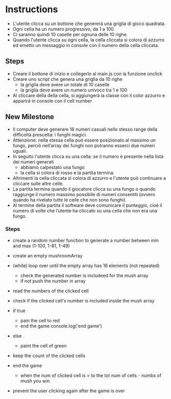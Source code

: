 # Instructions
- L'utente clicca su un bottone che genererà una griglia di gioco quadrata.
- Ogni cella ha un numero progressivo, da 1 a 100.
- Ci saranno quindi 10 caselle per ognuna delle 10 righe.
- Quando l'utente clicca su ogni cella, la cella cliccata si colora di azzurro ed emetto un messaggio in console con il numero della cella cliccata.

## Steps
- Creare il bottone di inizio e collegerlo al main.js con la funzione onclick
- Creare uno script che genera una griglia da 10 righe 
    - la griglia deve avere un totale di 10 caselle
    - la griglia deve avere un numero univoco tra 1 e 100
- Al cliccare della della cella, si aggiungerá la classe con il color azzurro e apparirá in console con il cell number

## New Milestone
- Il computer deve generare 16 numeri casuali nello stesso range della difficoltà prescelta: i funghi magici.
- Attenzione: nella stessa cella può essere posizionato al massimo un fungo, perciò nell’array dei funghi non potranno esserci due numeri uguali.
- In seguito l'utente clicca su una cella: se il numero è presente nella lista dei numeri generati
    - abbiamo calpestato una fungo
    - la cella si colora di rosso e la partita termina.
- Altrimenti la cella cliccata si colora di azzurro e l'utente può continuare a cliccare sulle altre celle.
- La partita termina quando il giocatore clicca su una fungo o quando raggiunge il numero massimo possibile di numeri consentiti (ovvero quando ha rivelato tutte le celle che non sono funghi).
- Al termine della partita il software deve comunicare il punteggio, cioè il numero di volte che l’utente ha cliccato su una cella che non era una fungo.


### Steps
- create a random number function to generate a number between min and max (1-100, 1-81, 1-49)

- create an empty mushroomArray

- (while) loop over until the empty array has 16 elements (not repeated)
    - check the generated number is includeed for the mush array
    - if not push the number in array

- read the numbers of the clicked cell

- check if the clicked cell's number is included inside the mush array

- if true 
    - pain the cell to red
    - end the game console.log('end game')
- else
    - paint the cell of green

- keep the count of the clicked cells

- end the game
    - when the num of clicked cell is = to the tot num of cells - numbs of mush you win

- prevent the user clicking again after the game is over